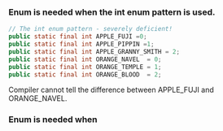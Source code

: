 ### Enum is needed when the int enum pattern is used.

```java
// The int enum pattern - severely deficient!
public static final int APPLE_FUJI =0; 
public static final int APPLE_PIPPIN =1; 
public static final int APPLE_GRANNY_SMITH = 2;
public static final int ORANGE_NAVEL  = 0;
public static final int ORANGE_TEMPLE = 1;
public static final int ORANGE_BLOOD  = 2;
```

Compiler cannot tell the difference between APPLE_FUJI and ORANGE_NAVEL.

### Enum is needed when 
